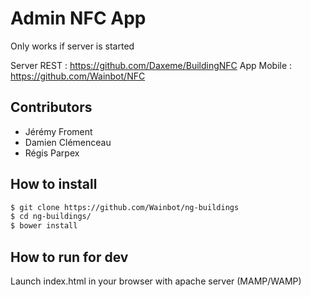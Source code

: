 # Admin NFC App

Only works if server is started

Server REST : https://github.com/Daxeme/BuildingNFC
App Mobile : https://github.com/Wainbot/NFC

## Contributors

- Jérémy Froment
- Damien Clémenceau
- Régis Parpex

## How to install

```bash
$ git clone https://github.com/Wainbot/ng-buildings
$ cd ng-buildings/
$ bower install
```

## How to run for dev

Launch index.html in your browser with apache server (MAMP/WAMP)